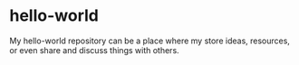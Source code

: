 # hello-world
My hello-world repository can be a place where my store ideas, resources, or even share and discuss things with others.
